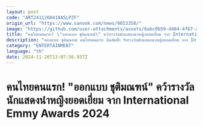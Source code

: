 ```yaml
---
layout: post
code: "ART2411260418ASLPZF"
origin_url: "https://www.sanook.com/news/9653358/"
image: "https://github.com/user-attachments/assets/6abc0b59-d484-4f67-a8ff-c1029bd5c702"
title: "คนไทยคนแรก! \"ออกแบบ ชุติมณฑน์\" คว้ารางวัลนักแสดงนำหญิงยอดเยี่ยม จาก International Emmy Awards 2024"
description: "ออกแบบ ชุติมณฑน์ คนไทยคนแรก บินลัดฟ้า รับรางวัลนักแสดงนำหญิงยอดเยี่ยม จาก International Emmy Awards 2024"
category: "ENTERTAINMENT"
language: "th"
date: 2024-11-26T13:07:56.937Z
---
```


# คนไทยคนแรก! "ออกแบบ ชุติมณฑน์" คว้ารางวัลนักแสดงนำหญิงยอดเยี่ยม จาก International Emmy Awards 2024